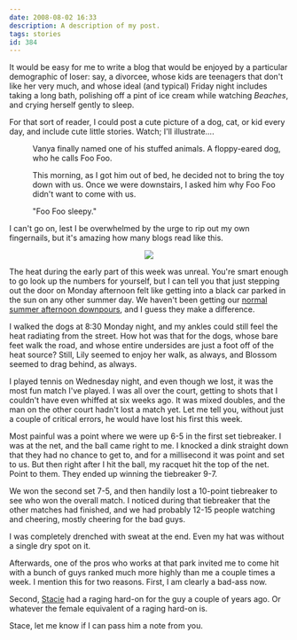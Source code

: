 ```yaml
---
date: 2008-08-02 16:33
description: A description of my post.
tags: stories
id: 384
---
```

It would be easy for me to write a blog that would be enjoyed by a particular demographic of loser:  say, a divorcee, whose kids are teenagers that don't like her very much, and whose ideal (and typical) Friday night includes taking a long bath, polishing off a pint of ice cream while watching <i>Beaches</i>, and crying herself gently to sleep.

For that sort of reader, I could post a cute picture of a dog, cat, or kid every day, and include cute little stories.  Watch; I'll illustrate....
<!--more-->
<div style="margin-left:3em;">Vanya finally named one of his stuffed animals.  A floppy-eared dog, who he calls Foo Foo.

This morning, as I got him out of bed, he decided not to bring the toy down with us.  Once we were downstairs, I asked him why Foo Foo didn't want to come with us.

"Foo Foo sleepy."
</div>

I can't go on, lest I be overwhelmed by the urge to rip out my own fingernails, but it's amazing how many blogs read like this.

<center><img src="/img/greenline.gif"></center>

The heat during the early part of this week was unreal.  You're smart enough to go look up the numbers for yourself, but I can tell you that just stepping out the door on Monday afternoon felt like getting into a black car parked in the sun on any other summer day.  We haven't been getting our <a href="http://theskinnyonbenny.com/blog2/archives/127">normal summer afternoon downpours</a>, and I guess they make a difference.

I walked the dogs at 8:30 Monday night, and my ankles could still feel the heat radiating from the street.  How hot was that for the dogs, whose bare feet walk the road, and whose entire undersides are just a foot off of the heat source?  Still, Lily seemed to enjoy her walk, as always, and Blossom seemed to drag behind, as always.

I played tennis on Wednesday night, and even though we lost, it was the most fun match I've played.  I was all over the court, getting to shots that I couldn't have even whiffed at six weeks ago.  It was mixed doubles, and the man on the other court hadn't lost a match yet.  Let me tell you, without just a couple of critical errors, he would have lost his first this week.

Most painful was a point where we were up 6-5 in the first set tiebreaker.  I was at the net, and the ball came right to me.  I knocked a dink straight down that they had no chance to get to, and for a millisecond it was point and set to us.  But then right after I hit the ball, my racquet hit the top of the net.  Point to them.  They ended up winning the tiebreaker 9-7.

We won the second set 7-5, and then handily lost a 10-point tiebreaker to see who won the overall match.  I noticed during that tiebreaker that the other matches had finished, and we had probably 12-15 people watching and cheering, mostly cheering for the bad guys.

I was completely drenched with sweat at the end.  Even my hat was without a single dry spot on it.

Afterwards, one of the pros who works at that park invited me to come hit with a bunch of guys ranked much more highly than me a couple times a week.  I mention this for two reasons.  First, I am clearly a bad-ass now.  

Second, <a href="http://theskinnyonbenny.com/dailyphoto/2008/page.php?year=2008&month=06&day=14">Stacie</a> had a raging hard-on for the guy a couple of years ago.  Or whatever the female equivalent of a raging hard-on is.

Stace, let me know if I can pass him a note from you.
